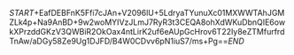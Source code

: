 $START$+EafDEBFnK5Ffi7cJAn+V2096lU+5LdryaTYunuXc01MXWWTAhJGMZLk4p+Na9AnBD+9w2woMYIVzJLmJ7RyR3t3CEQA8ohXdWKuDbnQIE6owkXPrzddGKzV3QWBiR2OkOax4ntLirK2uf6eAUpGcHrov6T22Iy8eZTMfurfrdTnAw/aDGy58Ze9Ug1DJFD/B4W0CDvv6pN1iuS7/ms+Pg==$END$
